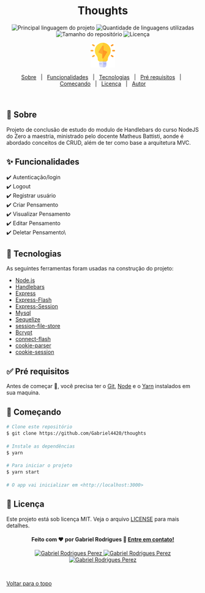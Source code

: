 
<h1 align="center">Thoughts</h1>

<p align="center">
  <img alt="Principal linguagem do projeto" src="https://img.shields.io/github/languages/top/Gabriel4420/thoughts?color=56BEB8">

  <img alt="Quantidade de linguagens utilizadas" src="https://img.shields.io/github/languages/count/Gabriel4420/thoughts?color=56BEB8">

  <img alt="Tamanho do repositório" src="https://img.shields.io/github/repo-size/Gabriel4420/thoughts?color=56BEB8">

  <img alt="Licença" src="https://img.shields.io/github/license/Gabriel4420/thoughts?color=56BEB8">

</p>

<div align="center" id="top"> 
  <img src="public/assets/images/toughts_logo.png" alt="Mongodb" />

</div>


<p align="center">
  <a href="#dart-sobre">Sobre</a> &#xa0; | &#xa0; 
  <a href="#sparkles-funcionalidades">Funcionalidades</a> &#xa0; | &#xa0;
  <a href="#rocket-tecnologias">Tecnologias</a> &#xa0; | &#xa0;
  <a href="#white_check_mark-pré-requisitos">Pré requisitos</a> &#xa0; | &#xa0;
  <a href="#checkered_flag-começando">Começando</a> &#xa0; | &#xa0;
  <a href="#memo-licença">Licença</a> &#xa0; | &#xa0;
  <a href="https://github.com/Gabriel4420" target="_blank">Autor</a>
</p>

<br>

## :dart: Sobre

Projeto de conclusão de estudo do modulo de Handlebars do curso NodeJS do Zero a maestria, ministrado pelo docente Matheus Battisti, aonde é abordado conceitos de CRUD, além de ter como base a arquitetura MVC.

## :sparkles: Funcionalidades

:heavy_check_mark: Autenticação/login\
:heavy_check_mark: Logout\
:heavy_check_mark: Registrar usuário\
:heavy_check_mark: Criar Pensamento\
:heavy_check_mark: Visualizar Pensamento\
:heavy_check_mark: Editar Pensamento\
:heavy_check_mark: Deletar Pensamento\

## :rocket: Tecnologias

As seguintes ferramentas foram usadas na construção do projeto:

- [Node.js](https://nodejs.org/en/)
- [Handlebars](https://handlebarsjs.com/)
- [Express](https://expressjs.com/pt-br/)
- [Express-Flash](https://www.npmjs.com/package/express-flash)
- [Express-Session](https://www.npmjs.com/package/express-session)
- [Mysql](https://www.mysql.com/)
- [Sequelize](https://sequelize.org/)
- [session-file-store]( https://www.npmjs.com/package/session-file-store)
- [Bcrypt](https://www.npmjs.com/package/bcrypt)
- [connect-flash](https://www.npmjs.com/package/connect-flash)
- [cookie-parser](https://www.npmjs.com/package/cookie-parser)
- [cookie-session](https://www.npmjs.com/package/cookie-session)





## :white_check_mark: Pré requisitos

Antes de começar :checkered_flag:, você precisa ter o [Git](https://git-scm.com), [Node](https://nodejs.org/en/) e o [Yarn](https://yarnpkg.com/) instalados em sua maquina.

## :checkered_flag: Começando

```bash
# Clone este repositório
$ git clone https://github.com/Gabriel4420/thoughts

# Instale as dependências
$ yarn

# Para iniciar o projeto
$ yarn start

# O app vai inicializar em <http://localhost:3000>
```

## :memo: Licença

Este projeto está sob licença MIT. Veja o arquivo [LICENSE](LICENSE.md) para mais detalhes.

<h4 align="center">
  Feito com ❤️ por Gabriel Rodrigues 👋️ <a href="mailto:gabriel_rodrigues_perez@hotmail.com">Entre em contato!</a>
</h4>

<p align="center">

  <a href="https://www.linkedin.com/in/gabriel-rodrigues-perez-2069b072/">
    <img alt="Gabriel Rodrigues Perez" src="https://img.shields.io/badge/LinkedIn-Gabriel_Rodrigues-0e76a8?style=flat&logoColor=white&logo=linkedin">
  </a>
  <a href="https://www.facebook.com/gabriel.rodrigues.perez">
    <img alt="Gabriel Rodrigues Perez" src="https://img.shields.io/badge/Facebook-Gabriel_Rodrigues-1778F2?style=flat&logoColor=white&logo=facebook">
  </a>
  <a href="https://www.instagram.com/gabriel_rodrigues_perez/">
    <img alt="Gabriel Rodrigues Perez" src="https://img.shields.io/badge/Instagram-@gabriel4420-833AB4?style=flat&logoColor=white&logo=instagram">
  </a>
  
  
</p>

&#xa0;

<a href="#top">Voltar para o topo</a>
